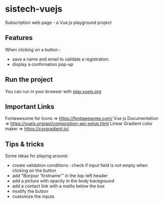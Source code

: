 # sistech-vuejs
Subscription web page - a Vue.js playground project

## Features

When clicking on a button :
- save a name and email to validate a registration.
- display a confirmation pop-up

## Run the project

You can run in your browser with [play.vuejs.org](https://play.vuejs.org/)

## Important Links

Fontawesome for Icons => https://fontawesome.com/
Vue js Documentation => https://vuejs.org/api/composition-api-setup.html
Linear Gradient color maker => https://cssgradient.io/

## Tips & tricks

Some ideas for playing around:
- create validation conditions : check if input field is not empty when clicking on the button
- add "Bonjour 'firstname'" in the top-left header
- add a picture with opacity in the body background
- add a contact link with a mailto below the box
- modify the button
- customize the inputs
